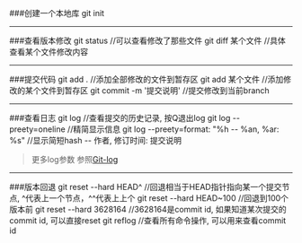 [Git-log]:https://git-scm.com/book/zh/v1/Git-%E5%9F%BA%E7%A1%80-%E6%9F%A5%E7%9C%8B%E6%8F%90%E4%BA%A4%E5%8E%86%E5%8F%B2
###创建一个本地库
	git init 

---
###查看版本修改
	git status	//可以查看修改了那些文件
	git diff 某个文件	//具体查看某个文件修改内容

---
###提交代码
	git add .	//添加全部修改的文件到暂存区
	git add 某个文件	//添加修改的某个文件到暂存区
	git commit -m '提交说明'	//提交修改到当前branch

---
###查看日志
	git log	//查看提交的历史记录, 按Q退出log
	git log --preety=oneline	//精简显示信息
	git log --preety=format: "%h -- %an, %ar: %s"	//显示简短hash -- 作者, 修订时间: 提交说明
	
>更多log参数 参照[Git-log]

---
###版本回退
	git reset --hard HEAD^	//回退相当于HEAD指针指向某一个提交节点, ^代表上一个节点，^^代表上上个
	git reset --hard HEAD~100	//回退到100个版本前
	git reset --hard 3628164	//3628164是commit id, 如果知道某次提交的commit id, 可以直接reset
	git reflog	//查看所有命令操作, 可以用来查看commit id


 